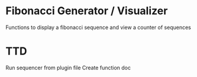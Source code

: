 Fibonacci Generator / Visualizer
=========

Functions to display a fibonacci sequence and view a counter of sequences

TTD
===
Run sequencer from plugin file
Create function doc
